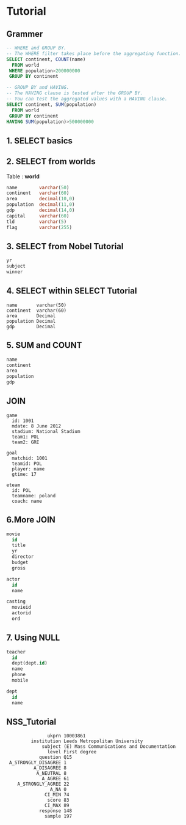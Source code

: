 # Tutorial

## Grammer

```sql
-- WHERE and GROUP BY.
-- The WHERE filter takes place before the aggregating function.
SELECT continent, COUNT(name)
  FROM world
 WHERE population>200000000
 GROUP BY continent
```

```sql
-- GROUP BY and HAVING.
-- The HAVING clause is tested after the GROUP BY.
-- You can test the aggregated values with a HAVING clause.
SELECT continent, SUM(population)
  FROM world
 GROUP BY continent
HAVING SUM(population)>500000000
```

## 1. SELECT basics

## 2. SELECT from worlds

Table : **world**

```sql
name        varchar(50)
continent   varchar(60)
area        decimal(10,0)
population  decimal(11,0)
gdp         decimal(14,0)
capital     varchar(60)
tld         varchar(5)
flag        varchar(255)
```

## 3. SELECT from Nobel Tutorial

```sql
yr
subject
winner
```

## 4. SELECT within SELECT Tutorial

```sql:world
name       varchar(50)
continent  varchar(60)
area       Decimal
population Decimal
gdp        Decimal
```

## 5. SUM and COUNT

```sql
name
continent
area
population
gdp
```

## JOIN

```
game
  id: 1001
  mdate: 8 June 2012
  stadium: National Stadium
  team1: POL
  team2: GRE

goal
  matchid: 1001
  teamid: POL
  player: name
  gtime: 17

eteam
  id: POL
  teamname: poland
  coach: name
```

## 6.More JOIN

```sql
movie
  id
  title
  yr
  director
  budget
  gross

actor
  id
  name

casting
  movieid
  actorid
  ord
```

## 7. Using NULL

```sql
teacher
  id
  dept(dept.id)
  name
  phone
  mobile

dept
  id
  name
```

## NSS_Tutorial

```
               ukprn 10003861
         institution Leeds Metropolitan University
             subject (E) Mass Communications and Documentation
               level First degree
            question Q15
 A_STRONGLY_DISAGREE 1
          A_DISAGREE 8
           A_NEUTRAL 8
             A_AGREE 61
    A_STRONGLY_AGREE 22
                A_NA 0
              CI_MIN 74
               score 83
              CI_MAX 89
            response 148
              sample 197

```

